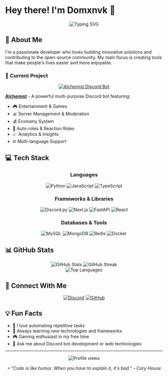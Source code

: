 # Hey there! I'm Domxnvk 👋

<div align="center">
  <img src="https://readme-typing-svg.herokuapp.com?font=Fira+Code&pause=1000&color=6E40C9&center=true&vCenter=true&width=435&lines=Full+Stack+Developer;Discord+Bot+Developer;Open+Source+Enthusiast" alt="Typing SVG" />
</div>

## 🚀 About Me

I'm a passionate developer who loves building innovative solutions and contributing to the open-source community. My main focus is creating tools that make people's lives easier and more enjoyable.

### 🔭 Current Project

<div align="center">
  <a href="https://top.gg/bot/890529286514180166">
    <img src="https://img.shields.io/badge/Alchemist-Discord%20Bot-5865F2?style=for-the-badge&logo=discord&logoColor=white" alt="Alchemist Discord Bot" />
  </a>
</div>

**[Alchemist](https://top.gg/bot/890529286514180166)** - A powerful multi-purpose Discord bot featuring:
- 🎮 Entertainment & Games
- 📊 Server Management & Moderation
- 💰 Economy System
- 🎯 Auto-roles & Reaction Roles
- 📈 Analytics & Insights
- 🌐 Multi-language Support

## 💻 Tech Stack

<div align="center">

### Languages
![Python](https://img.shields.io/badge/Python-3776AB?style=for-the-badge&logo=python&logoColor=white)
![JavaScript](https://img.shields.io/badge/JavaScript-F7DF1E?style=for-the-badge&logo=javascript&logoColor=black)
![TypeScript](https://img.shields.io/badge/TypeScript-3178C6?style=for-the-badge&logo=typescript&logoColor=white)

### Frameworks & Libraries
![Discord.py](https://img.shields.io/badge/Discord.py-5865F2?style=for-the-badge&logo=discord&logoColor=white)
![Next.js](https://img.shields.io/badge/Next.js-000000?style=for-the-badge&logo=next.js&logoColor=white)
![FastAPI](https://img.shields.io/badge/FastAPI-009688?style=for-the-badge&logo=fastapi&logoColor=white)
![React](https://img.shields.io/badge/React-20232A?style=for-the-badge&logo=react&logoColor=61DAFB)

### Databases & Tools
![MySQL](https://img.shields.io/badge/MySQL-4479A1?style=for-the-badge&logo=mysql&logoColor=white)
![MongoDB](https://img.shields.io/badge/MongoDB-47A248?style=for-the-badge&logo=mongodb&logoColor=white)
![Redis](https://img.shields.io/badge/Redis-DC382D?style=for-the-badge&logo=redis&logoColor=white)
![Docker](https://img.shields.io/badge/Docker-2496ED?style=for-the-badge&logo=docker&logoColor=white)

</div>

## 📊 GitHub Stats

<div align="center">
  <img src="https://github-readme-stats.vercel.app/api?username=Domxnvk&show_icons=true&theme=tokyonight&hide_border=true" alt="GitHub Stats" />
  <img src="https://github-readme-streak-stats.herokuapp.com/?user=Domxnvk&theme=tokyonight&hide_border=true" alt="GitHub Streak" />
</div>

<div align="center">
  <img src="https://github-readme-stats.vercel.app/api/top-langs/?username=Domxnvk&layout=compact&theme=tokyonight&hide_border=true" alt="Top Languages" />
</div>

## 🤝 Connect With Me

<div align="center">
  
[![Discord](https://img.shields.io/badge/Discord-5865F2?style=for-the-badge&logo=discord&logoColor=white)](https://discord.com/users/302885091519234050)
[![GitHub](https://img.shields.io/badge/GitHub-181717?style=for-the-badge&logo=github&logoColor=white)](https://github.com/Domxnvk)

</div>

## 💡 Fun Facts

- 🎯 I love automating repetitive tasks
- 🌱 Always learning new technologies and frameworks
- 🎮 Gaming enthusiast in my free time
- 💬 Ask me about Discord bot development or web technologies

---

<div align="center">
  <img src="https://komarev.com/ghpvc/?username=Domxnvk&color=blueviolet&style=flat-square&label=Profile+Views" alt="Profile views" />
  
  <br/>
  
  <i>⚡ "Code is like humor. When you have to explain it, it's bad." – Cory House</i>
</div>
